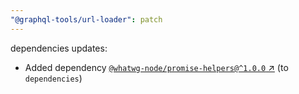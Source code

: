 ```yaml
---
"@graphql-tools/url-loader": patch
---
```

dependencies updates:
  - Added dependency [`@whatwg-node/promise-helpers@^1.0.0` ↗︎](https://www.npmjs.com/package/@whatwg-node/promise-helpers/v/1.0.0) (to `dependencies`)

